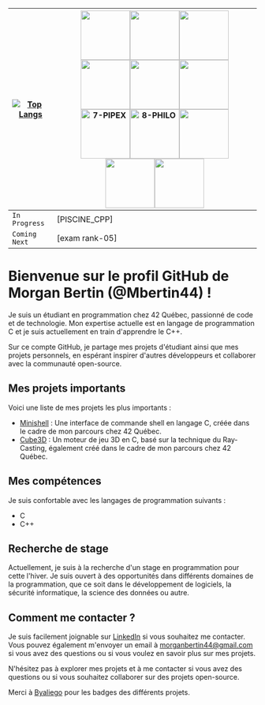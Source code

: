 |[![Top Langs](https://github-readme-stats.vercel.app/api/top-langs/?username=Mbertin44)](https://github.com/Mbertin44/github-readme-stats)|<img src="https://github.com/byaliego/42-project-badges/raw/main/badges/libfte.png" width="100" height="100" /><img src="https://github.com/byaliego/42-project-badges/blob/main/badges/ft_printf.png" width="100" height="100" /><img src="https://github.com/byaliego/42-project-badges/blob/main/badges/born2beroot-bonus.png" width="100" height="100" /><img src="https://github.com/byaliego/42-project-badges/blob/main/badges/get_next_line-bonus.png" width="100" height="100" /><img src="https://github.com/byaliego/42-project-badges/blob/main/badges/push_swap.png" width="100" height="100" /><img src="https://github.com/byaliego/42-project-badges/blob/main/badges/so_long-bonus.png" width="100" height="100" /><img src="https://user-images.githubusercontent.com/81205527/185808394-0045a614-600a-443d-add8-736951453ce3.png" width="100" height="100" alt="7-PIPEX"/><img src="https://github.com/byaliego/42-project-badges/blob/main/badges/philosophers.png" width="100" height="100" alt="8-PHILO"/><img src="https://github.com/byaliego/42-project-badges/blob/main/badges/minishell-bonus_alt.png" width="100" height="100" /><img src="https://github.com/byaliego/42-project-badges/blob/main/badges/cub3d-bonus.png" width="100" height="100" /><img src="https://github.com/byaliego/42-project-badges/blob/main/badges/net_practice-bonus_alt.png" width="100" height="100" />|
|-----------------------------|-----------------------------|
|`In Progress`|[PISCINE_CPP]|
|`Coming Next`|[exam rank-05]|


# Bienvenue sur le profil GitHub de Morgan Bertin (@Mbertin44) !

Je suis un étudiant en programmation chez 42 Québec, passionné de code et de technologie. Mon expertise actuelle est en langage de programmation C et je suis actuellement en train d'apprendre le C++.

Sur ce compte GitHub, je partage mes projets d'étudiant ainsi que mes projets personnels, en espérant inspirer d'autres développeurs et collaborer avec la communauté open-source.

## Mes projets importants

Voici une liste de mes projets les plus importants :

- [Minishell](https://github.com/Mbertin44/minishell_42) : Une interface de commande shell en langage C, créée dans le cadre de mon parcours chez 42 Québec.
- [Cube3D](https://github.com/Mbertin44/CUB3D_42) : Un moteur de jeu 3D en C, basé sur la technique du Ray-Casting, également créé dans le cadre de mon parcours chez 42 Québec.

## Mes compétences

Je suis confortable avec les langages de programmation suivants :

- C
- C++

## Recherche de stage

Actuellement, je suis à la recherche d'un stage en programmation pour cette l'hiver. Je suis ouvert à des opportunités dans différents domaines de la programmation, que ce soit dans le développement de logiciels, la sécurité informatique, la science des données ou autre.


## Comment me contacter ?

Je suis facilement joignable sur [LinkedIn](https://www.linkedin.com/in/morgan-bertin-42178326b/) si vous souhaitez me contacter. Vous pouvez également m'envoyer un email à morganbertin44@gmail.com si vous avez des questions ou si vous voulez en savoir plus sur mes projets.


N'hésitez pas à explorer mes projets et à me contacter si vous avez des questions ou si vous souhaitez collaborer sur des projets open-source.

Merci à [Byaliego](https://github.com/byaliego/42-project-badges) pour les badges des différents projets.

